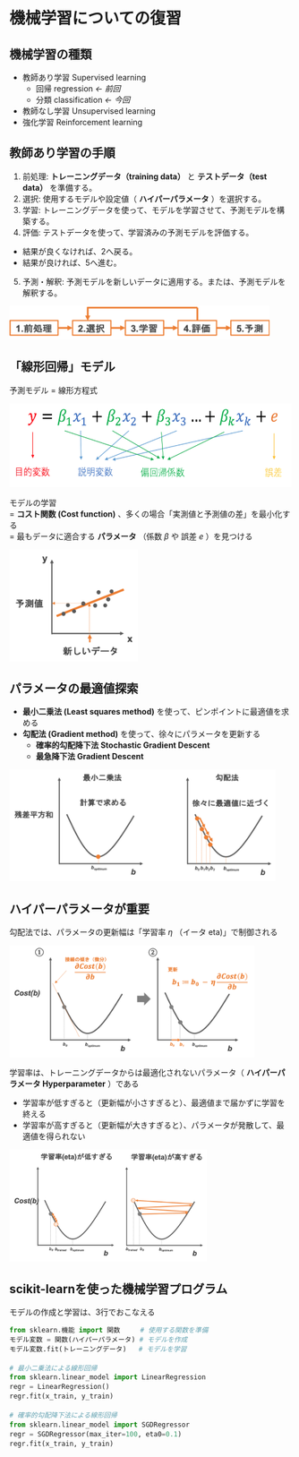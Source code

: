 # 機械学習についての復習

## 機械学習の種類
  - 教師あり学習 Supervised learning
    - 回帰 regression *← 前回*
    - 分類 classification *← 今回*
  - 教師なし学習 Unsupervised learning
  - 強化学習 Reinforcement learning

## 教師あり学習の手順

1. 前処理: __トレーニングデータ（training data）__ と __テストデータ（test data）__ を準備する。
2. 選択: 使用するモデルや設定値（ __ハイパーパラメータ__ ）を選択する。
3. 学習: トレーニングデータを使って、モデルを学習させて、予測モデルを構築する。
4. 評価: テストデータを使って、学習済みの予測モデルを評価する。
  - 結果が良くなければ、2へ戻る。
  - 結果が良ければ、5へ進む。
5. 予測・解釈: 予測モデルを新しいデータに適用する。または、予測モデルを解釈する。

<img src="https://github.com/CropEvol/lecture/blob/master/textbook_2019/images/supervised_learning_process.png?raw=true" alt="supervised_learning_process" height="60px">

## 「線形回帰」モデル

予測モデル = 線形方程式

<img src="https://github.com/CropEvol/lecture/blob/2018/textbook_2018/09_statistics/data/regression_base.png?raw=true" alt="regression" height="150px">


モデルの学習  
= __コスト関数 (Cost function)__ 、多くの場合「実測値と予測値の差」を最小化する  
= 最もデータに適合する __パラメータ__ （係数 *β* や 誤差 *e* ）を見つける

<img src="https://github.com/CropEvol/lecture/blob/master/textbook_2019/images/regression2.png?raw=true" alt="regression" height="200px">


## パラメータの最適値探索

- __最小二乗法 (Least squares method)__ を使って、ピンポイントに最適値を求める
- __勾配法 (Gradient method)__ を使って、徐々にパラメータを更新する
  - __確率的勾配降下法 Stochastic Gradient Descent__
  - __最急降下法 Gradient Descent__

<img src="https://github.com/CropEvol/lecture/blob/master/textbook_2019/images/gradient_method.png?raw=true" alt="gradient_method" height="200px">


## ハイパーパラメータが重要

勾配法では、パラメータの更新幅は「学習率 *η* （イータ eta)」で制御される

<img src="https://github.com/CropEvol/lecture/blob/master/textbook_2019/images/gradient_method_algorithm.png?raw=true" alt="gradient_method_algorithm" height="200px">

学習率は、トレーニングデータからは最適化されないパラメータ（ __ハイパーパラメータ Hyperparameter__ ）である
- 学習率が低すぎると（更新幅が小さすぎると）、最適値まで届かずに学習を終える
- 学習率が高すぎると（更新幅が大きすぎると）、パラメータが発散して、最適値を得られない

<img src="https://github.com/CropEvol/lecture/blob/master/textbook_2019/images/gradient_descent_eta.png?raw=true" alt="gradient_descent_eta" height="200px">


## scikit-learnを使った機械学習プログラム

モデルの作成と学習は、3行でおこなえる
```python
from sklearn.機能 import 関数     # 使用する関数を準備
モデル変数 = 関数(ハイパーパラメータ) # モデルを作成
モデル変数.fit(トレーニングデータ)   # モデルを学習

# 最小二乗法による線形回帰
from sklearn.linear_model import LinearRegression
regr = LinearRegression()
regr.fit(x_train, y_train)

# 確率的勾配降下法による線形回帰
from sklearn.linear_model import SGDRegressor
regr = SGDRegressor(max_iter=100, eta0=0.1)
regr.fit(x_train, y_train)
```
